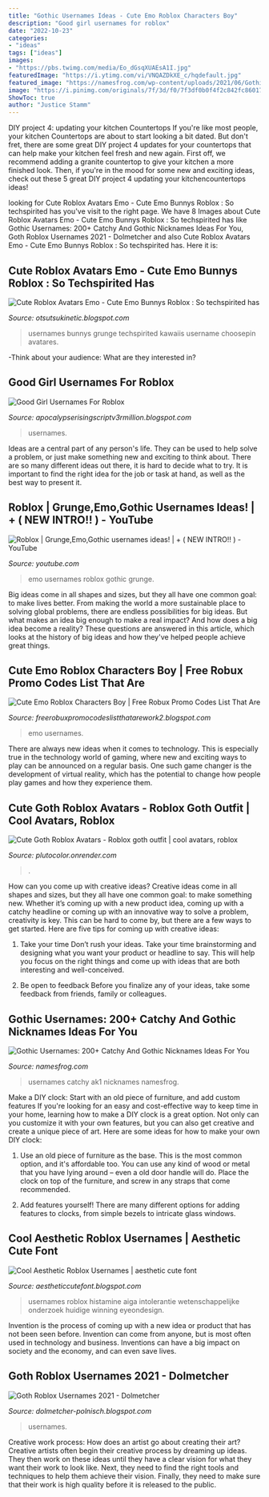 ```yaml
---
title: "Gothic Usernames Ideas - Cute Emo Roblox Characters Boy"
description: "Good girl usernames for roblox"
date: "2022-10-23"
categories:
- "ideas"
tags: ["ideas"]
images:
- "https://pbs.twimg.com/media/Eo_dGsqXUAEsA1I.jpg"
featuredImage: "https://i.ytimg.com/vi/VNQAZDkXE_c/hqdefault.jpg"
featured_image: "https://namesfrog.com/wp-content/uploads/2021/06/Gothic-Usernames-1-300x200.png"
image: "https://i.pinimg.com/originals/7f/3d/f0/7f3df0b0f4f2c842fc8601740e4346ea.jpg"
ShowToc: true
author: "Justice Stamm"
---
```



DIY project 4: updating your kitchen Countertops
If you're like most people, your kitchen Countertops are about to start looking a bit dated. But don't fret, there are some great DIY project 4 updates for your countertops that can help make your kitchen feel fresh and new again. First off, we recommend adding a granite countertop to give your kitchen a more finished look. Then, if you're in the mood for some new and exciting ideas, check out these 5 great DIY project 4 updating your kitchencountertops ideas!

	

		
looking for Cute Roblox Avatars Emo - Cute Emo Bunnys Roblox : So techspirited has you've visit to the right page. We have 8 Images about Cute Roblox Avatars Emo - Cute Emo Bunnys Roblox : So techspirited has like Gothic Usernames: 200+ Catchy And Gothic Nicknames Ideas For You, Goth Roblox Usernames 2021 - Dolmetcher and also Cute Roblox Avatars Emo - Cute Emo Bunnys Roblox : So techspirited has. Here it is:
		
    
## Cute Roblox Avatars Emo - Cute Emo Bunnys Roblox : So Techspirited Has

<img loading=lazy src="https://i.pinimg.com/originals/04/6c/1a/046c1a68c4bcdf329a0c1861ff6afb11.png" onerror="this.onerror=null;this.src='https://tse3.mm.bing.net/th?id=OIP.jNs06czyIEHgb7muvbovKgAAAA&amp;pid=15.1';" alt="Cute Roblox Avatars Emo - Cute Emo Bunnys Roblox : So techspirited has">

_Source: otsutsukinetic.blogspot.com_

>usernames bunnys grunge techspirited kawaiis username choosepin avatares. 

	

-Think about your audience: What are they interested in?

    
## Good Girl Usernames For Roblox

<img loading=lazy src="https://pbs.twimg.com/media/Eo_dGsqXUAEsA1I.jpg" onerror="this.onerror=null;this.src='https://tse1.mm.bing.net/th?id=OIP.htr3AI5Iko8LjhGZ_AzrrgHaQt&amp;pid=15.1';" alt="Good Girl Usernames For Roblox">

_Source: apocalypserisingscriptv3rmillion.blogspot.com_

>usernames. 

	

Ideas are a central part of any person's life. They can be used to help solve a problem, or just make something new and exciting to think about. There are so many different ideas out there, it is hard to decide what to try. It is important to find the right idea for the job or task at hand, as well as the best way to present it.

    
## Roblox | Grunge,Emo,Gothic Usernames Ideas! | + ( NEW INTRO!! ) - YouTube

<img loading=lazy src="https://i.ytimg.com/vi/VNQAZDkXE_c/hqdefault.jpg" onerror="this.onerror=null;this.src='https://tse4.mm.bing.net/th?id=OIP.9Govu2CsYTIadaNx3hL5NwHaFj&amp;pid=15.1';" alt="Roblox | Grunge,Emo,Gothic usernames ideas! | + ( NEW INTRO!! ) - YouTube">

_Source: youtube.com_

>emo usernames roblox gothic grunge. 

	

Big ideas come in all shapes and sizes, but they all have one common goal: to make lives better. From making the world a more sustainable place to solving global problems, there are endless possibilities for big ideas. But what makes an idea big enough to make a real impact? And how does a big idea become a reality? These questions are answered in this article, which looks at the history of big ideas and how they've helped people achieve great things.

    
## Cute Emo Roblox Characters Boy | Free Robux Promo Codes List That Are

<img loading=lazy src="https://pbs.twimg.com/media/D6oo2YxWkAI8L-N.jpg" onerror="this.onerror=null;this.src='https://tse2.mm.bing.net/th?id=OIP.FYMF3hfXoWv897jL1EItcgHaEK&amp;pid=15.1';" alt="Cute Emo Roblox Characters Boy | Free Robux Promo Codes List That Are">

_Source: freerobuxpromocodeslistthatarework2.blogspot.com_

>emo usernames. 

	

There are always new ideas when it comes to technology. This is especially true in the technology world of gaming, where new and exciting ways to play can be announced on a regular basis. One such game changer is the development of virtual reality, which has the potential to change how people play games and how they experience them.

    
## Cute Goth Roblox Avatars - Roblox Goth Outfit | Cool Avatars, Roblox

<img loading=lazy src="https://i.ytimg.com/vi/7Bq-i5GY_Z0/maxresdefault.jpg" onerror="this.onerror=null;this.src='https://tse2.mm.bing.net/th?id=OIP.78_xHJAOwaJ5SvvuDKApzwHaEK&amp;pid=15.1';" alt="Cute Goth Roblox Avatars - Roblox goth outfit | cool avatars, roblox">

_Source: plutocolor.onrender.com_

>. 

	

How can you come up with creative ideas?
Creative ideas come in all shapes and sizes, but they all have one common goal: to make something new. Whether it’s coming up with a new product idea, coming up with a catchy headline or coming up with an innovative way to solve a problem, creativity is key. This can be hard to come by, but there are a few ways to get started. Here are five tips for coming up with creative ideas:
1. Take your time
Don’t rush your ideas. Take your time brainstorming and designing what you want your product or headline to say. This will help you focus on the right things and come up with ideas that are both interesting and well-conceived.

2. Be open to feedback
Before you finalize any of your ideas, take some feedback from friends, family or colleagues.

    
## Gothic Usernames: 200+ Catchy And Gothic Nicknames Ideas For You

<img loading=lazy src="https://namesfrog.com/wp-content/uploads/2021/06/Gothic-Usernames-1-300x200.png" onerror="this.onerror=null;this.src='https://tse3.mm.bing.net/th?id=OIP.rGD4_xqgqjGzCiJcHaIJJAAAAA&amp;pid=15.1';" alt="Gothic Usernames: 200+ Catchy And Gothic Nicknames Ideas For You">

_Source: namesfrog.com_

>usernames catchy ak1 nicknames namesfrog. 

	

Make a DIY clock: Start with an old piece of furniture, and add custom features
If you're looking for an easy and cost-effective way to keep time in your home, learning how to make a DIY clock is a great option. Not only can you customize it with your own features, but you can also get creative and create a unique piece of art. Here are some ideas for how to make your own DIY clock:
1. Use an old piece of furniture as the base. This is the most common option, and it's affordable too. You can use any kind of wood or metal that you have lying around – even a old door handle will do. Place the clock on top of the furniture, and screw in any straps that come recommended.

2. Add features yourself! There are many different options for adding features to clocks, from simple bezels to intricate glass windows.

    
## Cool Aesthetic Roblox Usernames | Aesthetic Cute Font

<img loading=lazy src="https://live.staticflickr.com/4034/4632624191_0d93b0839a_o.jpg" onerror="this.onerror=null;this.src='https://tse4.mm.bing.net/th?id=OIP.Bz1LwzQr9aiVSmv3nMI7awHaLR&amp;pid=15.1';" alt="Cool Aesthetic Roblox Usernames | aesthetic cute font">

_Source: aestheticcutefont.blogspot.com_

>usernames roblox histamine aiga intolerantie wetenschappelijke onderzoek huidige winning eyeondesign. 

	

Invention is the process of coming up with a new idea or product that has not been seen before. Invention can come from anyone, but is most often used in technology and business. Inventions can have a big impact on society and the economy, and can even save lives.

    
## Goth Roblox Usernames 2021 - Dolmetcher

<img loading=lazy src="https://i.pinimg.com/originals/7f/3d/f0/7f3df0b0f4f2c842fc8601740e4346ea.jpg" onerror="this.onerror=null;this.src='https://tse4.mm.bing.net/th?id=OIP.oyxs-fM9JTk-j2DGP4S4AgHaQA&amp;pid=15.1';" alt="Goth Roblox Usernames 2021 - Dolmetcher">

_Source: dolmetcher-polnisch.blogspot.com_

>usernames. 

	

Creative work process: How does an artist go about creating their art?
Creative artists often begin their creative process by dreaming up ideas. They then work on these ideas until they have a clear vision for what they want their work to look like. Next, they need to find the right tools and techniques to help them achieve their vision. Finally, they need to make sure that their work is high quality before it is released to the public.

